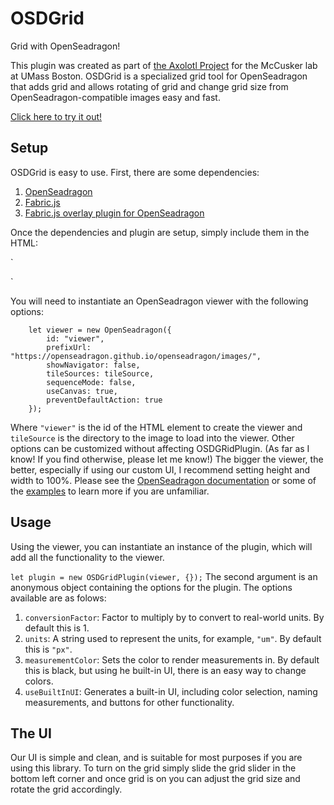 # OSDGrid
Grid with OpenSeadragon!

This plugin was created as part of [the Axolotl Project](https://github.com/verrochi92/axolotl/) for the McCusker lab at UMass Boston.
OSDGrid is a specialized grid tool for OpenSeadragon that adds grid and allows rotating of grid and change grid size from OpenSeadragon-compatible images easy
and fast.

[Click here to try it out!](https://verrochi92.github.io/axolotl/viewer.html?tileSource=W255B_0)

## Setup

OSDGrid is easy to use. First, there are some dependencies:

1. [OpenSeadragon](http://openseadragon.github.io/)
2. [Fabric.js](http://fabricjs.com/)
3. [Fabric.js overlay plugin for OpenSeadragon](https://github.com/altert/OpenseadragonFabricjsOverlay)

Once the dependencies and plugin are setup, simply include them in the HTML:

`
<script src="OSDGridPlugin.min.js"></script>
`

You will need to instantiate an OpenSeadragon viewer with the following options:

```
    let viewer = new OpenSeadragon({
        id: "viewer",
        prefixUrl: "https://openseadragon.github.io/openseadragon/images/",
        showNavigator: false,
        tileSources: tileSource,
        sequenceMode: false,
        useCanvas: true,
        preventDefaultAction: true
    });
```

Where `"viewer"` is the id of the HTML element to create the viewer and `tileSource` is the directory to the image to load into the viewer.
Other options can be customized without affecting OSDGRidPlugin. (As far as I know! If you find otherwise, please let me know!)
The bigger the viewer, the better, especially if using our custom UI, I recommend setting height and width to 100%.
Please see the [OpenSeadragon documentation](http://openseadragon.github.io/docs/) or some of the
[examples](http://openseadragon.github.io/#examples-and-features) to learn more if you are unfamiliar.

## Usage

Using the viewer, you can instantiate an instance of the plugin, which will add all the functionality to the viewer.

`
let plugin = new OSDGridPlugin(viewer, {});
`
The second argument is an anonymous object containing the options for the plugin. The options available are as folows:

1. `conversionFactor`: Factor to multiply by to convert to real-world units. By default this is 1.
2. `units`: A string used to represent the units, for example, `"um"`. By default this is `"px"`.
3. `measurementColor`: Sets the color to render measurements in. By default this is black, but using he built-in UI, there is an easy way to change colors.
4. `useBuiltInUI`: Generates a built-in UI, including color selection, naming measurements, and buttons for other functionality.

## The UI

Our UI is simple and clean, and is suitable for most purposes if you are using this library.
To turn on the grid simply slide the grid slider in the bottom left corner and once grid is on you can adjust
the grid size and rotate the grid accordingly.


